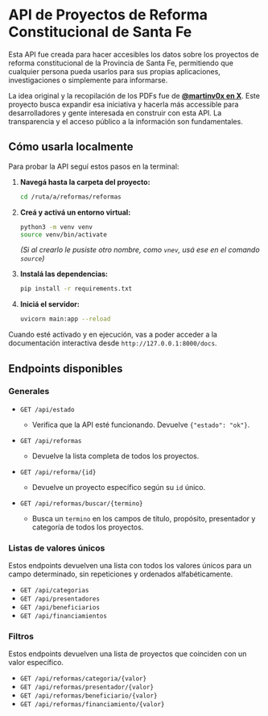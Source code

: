 # API de Proyectos de Reforma Constitucional de Santa Fe

Esta API fue creada para hacer accesibles los datos sobre los proyectos de reforma constitucional de la Provincia de Santa Fe, permitiendo que cualquier persona pueda usarlos para sus propias aplicaciones, investigaciones o simplemente para informarse.

La idea original y la recopilación de los PDFs fue de **[@martinv0x en X](https://x.com/martinv0x)**. Este proyecto busca expandir esa iniciativa y hacerla más accessible para desarrolladores y gente interesada en construir con esta API. La transparencia y el acceso público a la información son fundamentales.

## Cómo usarla localmente

Para probar la API seguí estos pasos en la terminal:

1.  **Navegá hasta la carpeta del proyecto:**
    ```bash
    cd /ruta/a/reformas/reformas
    ```

2.  **Creá y activá un entorno virtual:**
    ```bash
    python3 -m venv venv
    source venv/bin/activate
    ```
    *(Si al crearlo le pusiste otro nombre, como `vnev`, usá ese en el comando `source`)*

3.  **Instalá las dependencias:**
    ```bash
    pip install -r requirements.txt
    ```

4.  **Iniciá el servidor:**
    ```bash
    uvicorn main:app --reload
    ```

Cuando esté activado y en ejecución, vas a poder acceder a la documentación interactiva desde `http://127.0.0.1:8000/docs`.

## Endpoints disponibles

### Generales

*   `GET /api/estado`
    *   Verifica que la API esté funcionando. Devuelve `{"estado": "ok"}`.

*   `GET /api/reformas`
    *   Devuelve la lista completa de todos los proyectos.

*   `GET /api/reforma/{id}`
    *   Devuelve un proyecto específico según su `id` único.

*   `GET /api/reformas/buscar/{termino}`
    *   Busca un `termino` en los campos de título, propósito, presentador y categoría de todos los proyectos.

### Listas de valores únicos

Estos endpoints devuelven una lista con todos los valores únicos para un campo determinado, sin repeticiones y ordenados alfabéticamente.

*   `GET /api/categorias`
*   `GET /api/presentadores`
*   `GET /api/beneficiarios`
*   `GET /api/financiamientos`

### Filtros

Estos endpoints devuelven una lista de proyectos que coinciden con un valor específico.

*   `GET /api/reformas/categoria/{valor}`
*   `GET /api/reformas/presentador/{valor}`
*   `GET /api/reformas/beneficiario/{valor}`
*   `GET /api/reformas/financiamiento/{valor}`
